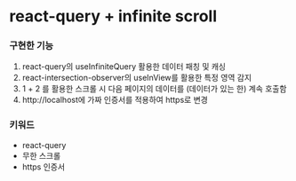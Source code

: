 # react-query + infinite scroll

### 구현한 기능 
1. react-query의 useInfiniteQuery 활용한 데이터 패칭 및 캐싱 
2. react-intersection-observer의 useInView를 활용한 특정 영역 감지 
3. 1 + 2 를 활용한 스크롤 시 다음 페이지의 데이터를 (데이터가 있는 한) 계속 호출함
4. http://localhost에 가짜 인증서를 적용하여 https로 변경

### 키워드
 * react-query
 * 무한 스크롤
 * https 인증서
